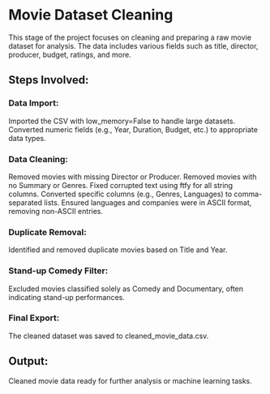 # Movie Dataset Cleaning

This stage of the project focuses on cleaning and preparing a raw movie dataset for analysis. The data includes various fields such as title, director, producer, budget, ratings, and more.

## Steps Involved:

### Data Import:
Imported the CSV with low_memory=False to handle large datasets.
Converted numeric fields (e.g., Year, Duration, Budget, etc.) to appropriate data types.

### Data Cleaning:
Removed movies with missing Director or Producer.
Removed movies with no Summary or Genres.
Fixed corrupted text using ftfy for all string columns.
Converted specific columns (e.g., Genres, Languages) to comma-separated lists.
Ensured languages and companies were in ASCII format, removing non-ASCII entries.

### Duplicate Removal:
Identified and removed duplicate movies based on Title and Year.

### Stand-up Comedy Filter:
Excluded movies classified solely as Comedy and Documentary, often indicating stand-up performances.

### Final Export:
The cleaned dataset was saved to cleaned_movie_data.csv.

## Output:

Cleaned movie data ready for further analysis or machine learning tasks.